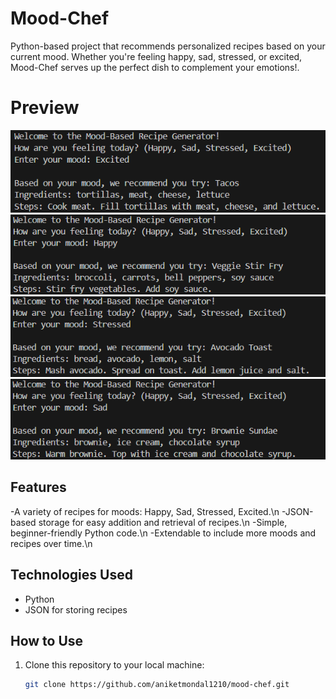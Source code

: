 # Mood-Chef

Python-based project that recommends personalized recipes based on your current mood. Whether you're feeling happy, sad, stressed, or excited, Mood-Chef serves up the perfect dish to complement your emotions!.

# Preview

![logo](https://github.com/aniketmondal1210/Mood-Chef/blob/main/Terminal%20Samples%201.png)
![logo](https://github.com/aniketmondal1210/Mood-Chef/blob/main/Terminal%20Samples%202.png)
![logo](https://github.com/aniketmondal1210/Mood-Chef/blob/main/Terminal%20Samples%203.png)
![logo](https://github.com/aniketmondal1210/Mood-Chef/blob/main/Terminal%20Samples%204.png)

## Features

-A variety of recipes for moods: Happy, Sad, Stressed, Excited.\n
-JSON-based storage for easy addition and retrieval of recipes.\n
-Simple, beginner-friendly Python code.\n
-Extendable to include more moods and recipes over time.\n

## Technologies Used

- Python
- JSON for storing recipes

## How to Use

1. Clone this repository to your local machine:

   ```bash
   git clone https://github.com/aniketmondal1210/mood-chef.git
